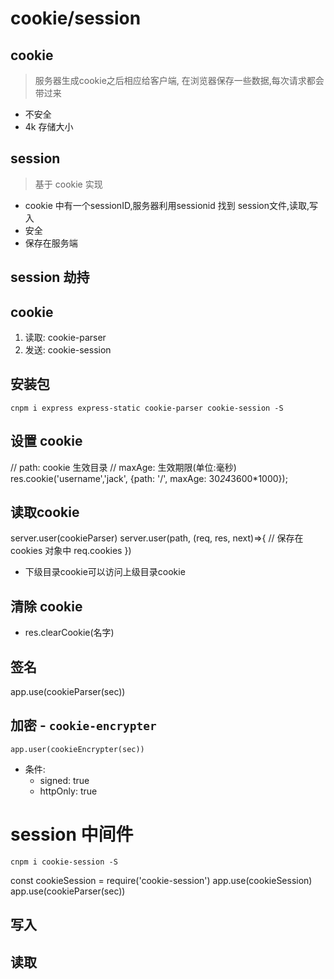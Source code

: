 # cookie/session
## cookie
> 服务器生成cookie之后相应给客户端, 在浏览器保存一些数据,每次请求都会带过来
- 不安全
- 4k 存储大小

## session 
> 基于 cookie 实现
- cookie 中有一个sessionID,服务器利用sessionid 找到 session文件,读取,写入
- 安全
- 保存在服务端

## session 劫持

## cookie
1. 读取: cookie-parser
2. 发送: cookie-session

## 安装包
`cnpm i express express-static cookie-parser cookie-session -S`

## 设置 cookie
// path: cookie 生效目录
// maxAge: 生效期限(单位:毫秒)
res.cookie('username','jack', {path: '/', maxAge: 30*24*3600*1000});

## 读取cookie
server.user(cookieParser)
server.user(path, (req, res, next)=>{
    // 保存在cookies 对象中
    req.cookies
})
- 下级目录cookie可以访问上级目录cookie

## 清除 cookie
- res.clearCookie(名字)


## 签名
app.use(cookieParser(sec))

## 加密 - `cookie-encrypter`
`app.user(cookieEncrypter(sec))`
- 条件:
    + signed: true
    + httpOnly: true


# session 中间件
`cnpm i cookie-session -S`

const cookieSession = require('cookie-session')
app.use(cookieSession)
app.use(cookieParser(sec))

## 写入


## 读取
